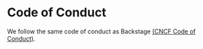 # Code of Conduct

We follow the same code of conduct as Backstage [(CNCF Code of Conduct)](https://github.com/backstage/backstage/blob/master/CODE_OF_CONDUCT.md).
